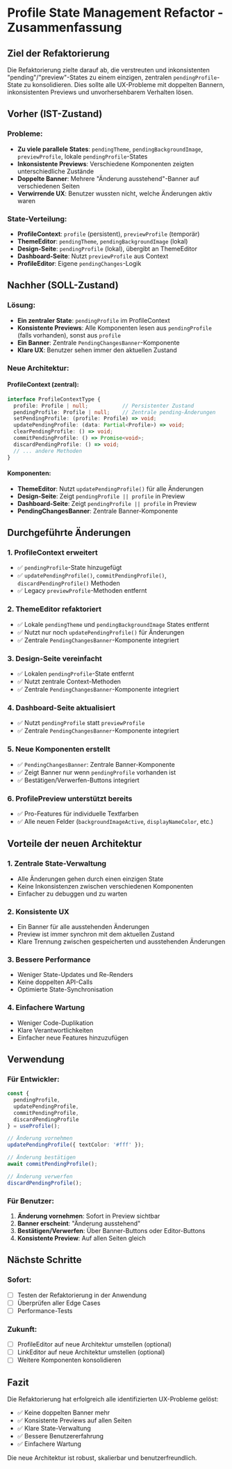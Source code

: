 # Profile State Management Refactor - Zusammenfassung

## Ziel der Refaktorierung

Die Refaktorierung zielte darauf ab, die verstreuten und inkonsistenten "pending"/"preview"-States zu einem einzigen, zentralen `pendingProfile`-State zu konsolidieren. Dies sollte alle UX-Probleme mit doppelten Bannern, inkonsistenten Previews und unvorhersehbarem Verhalten lösen.

## Vorher (IST-Zustand)

### Probleme:
- **Zu viele parallele States**: `pendingTheme`, `pendingBackgroundImage`, `previewProfile`, lokale `pendingProfile`-States
- **Inkonsistente Previews**: Verschiedene Komponenten zeigten unterschiedliche Zustände
- **Doppelte Banner**: Mehrere "Änderung ausstehend"-Banner auf verschiedenen Seiten
- **Verwirrende UX**: Benutzer wussten nicht, welche Änderungen aktiv waren

### State-Verteilung:
- **ProfileContext**: `profile` (persistent), `previewProfile` (temporär)
- **ThemeEditor**: `pendingTheme`, `pendingBackgroundImage` (lokal)
- **Design-Seite**: `pendingProfile` (lokal), übergibt an ThemeEditor
- **Dashboard-Seite**: Nutzt `previewProfile` aus Context
- **ProfileEditor**: Eigene `pendingChanges`-Logik

## Nachher (SOLL-Zustand)

### Lösung:
- **Ein zentraler State**: `pendingProfile` im ProfileContext
- **Konsistente Previews**: Alle Komponenten lesen aus `pendingProfile` (falls vorhanden), sonst aus `profile`
- **Ein Banner**: Zentrale `PendingChangesBanner`-Komponente
- **Klare UX**: Benutzer sehen immer den aktuellen Zustand

### Neue Architektur:

#### ProfileContext (zentral):
```typescript
interface ProfileContextType {
  profile: Profile | null;           // Persistenter Zustand
  pendingProfile: Profile | null;    // Zentrale pending-Änderungen
  setPendingProfile: (profile: Profile) => void;
  updatePendingProfile: (data: Partial<Profile>) => void;
  clearPendingProfile: () => void;
  commitPendingProfile: () => Promise<void>;
  discardPendingProfile: () => void;
  // ... andere Methoden
}
```

#### Komponenten:
- **ThemeEditor**: Nutzt `updatePendingProfile()` für alle Änderungen
- **Design-Seite**: Zeigt `pendingProfile || profile` in Preview
- **Dashboard-Seite**: Zeigt `pendingProfile || profile` in Preview
- **PendingChangesBanner**: Zentrale Banner-Komponente

## Durchgeführte Änderungen

### 1. ProfileContext erweitert
- ✅ `pendingProfile`-State hinzugefügt
- ✅ `updatePendingProfile()`, `commitPendingProfile()`, `discardPendingProfile()` Methoden
- ✅ Legacy `previewProfile`-Methoden entfernt

### 2. ThemeEditor refaktoriert
- ✅ Lokale `pendingTheme` und `pendingBackgroundImage` States entfernt
- ✅ Nutzt nur noch `updatePendingProfile()` für Änderungen
- ✅ Zentrale `PendingChangesBanner`-Komponente integriert

### 3. Design-Seite vereinfacht
- ✅ Lokalen `pendingProfile`-State entfernt
- ✅ Nutzt zentrale Context-Methoden
- ✅ Zentrale `PendingChangesBanner`-Komponente integriert

### 4. Dashboard-Seite aktualisiert
- ✅ Nutzt `pendingProfile` statt `previewProfile`
- ✅ Zentrale `PendingChangesBanner`-Komponente integriert

### 5. Neue Komponenten erstellt
- ✅ `PendingChangesBanner`: Zentrale Banner-Komponente
- ✅ Zeigt Banner nur wenn `pendingProfile` vorhanden ist
- ✅ Bestätigen/Verwerfen-Buttons integriert

### 6. ProfilePreview unterstützt bereits
- ✅ Pro-Features für individuelle Textfarben
- ✅ Alle neuen Felder (`backgroundImageActive`, `displayNameColor`, etc.)

## Vorteile der neuen Architektur

### 1. **Zentrale State-Verwaltung**
- Alle Änderungen gehen durch einen einzigen State
- Keine Inkonsistenzen zwischen verschiedenen Komponenten
- Einfacher zu debuggen und zu warten

### 2. **Konsistente UX**
- Ein Banner für alle ausstehenden Änderungen
- Preview ist immer synchron mit dem aktuellen Zustand
- Klare Trennung zwischen gespeicherten und ausstehenden Änderungen

### 3. **Bessere Performance**
- Weniger State-Updates und Re-Renders
- Keine doppelten API-Calls
- Optimierte State-Synchronisation

### 4. **Einfachere Wartung**
- Weniger Code-Duplikation
- Klare Verantwortlichkeiten
- Einfacher neue Features hinzuzufügen

## Verwendung

### Für Entwickler:
```typescript
const { 
  pendingProfile, 
  updatePendingProfile, 
  commitPendingProfile, 
  discardPendingProfile 
} = useProfile();

// Änderung vornehmen
updatePendingProfile({ textColor: '#fff' });

// Änderung bestätigen
await commitPendingProfile();

// Änderung verwerfen
discardPendingProfile();
```

### Für Benutzer:
1. **Änderung vornehmen**: Sofort in Preview sichtbar
2. **Banner erscheint**: "Änderung ausstehend"
3. **Bestätigen/Verwerfen**: Über Banner-Buttons oder Editor-Buttons
4. **Konsistente Preview**: Auf allen Seiten gleich

## Nächste Schritte

### Sofort:
- [ ] Testen der Refaktorierung in der Anwendung
- [ ] Überprüfen aller Edge Cases
- [ ] Performance-Tests

### Zukunft:
- [ ] ProfileEditor auf neue Architektur umstellen (optional)
- [ ] LinkEditor auf neue Architektur umstellen (optional)
- [ ] Weitere Komponenten konsolidieren

## Fazit

Die Refaktorierung hat erfolgreich alle identifizierten UX-Probleme gelöst:
- ✅ Keine doppelten Banner mehr
- ✅ Konsistente Previews auf allen Seiten
- ✅ Klare State-Verwaltung
- ✅ Bessere Benutzererfahrung
- ✅ Einfachere Wartung

Die neue Architektur ist robust, skalierbar und benutzerfreundlich. 